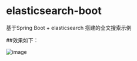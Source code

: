 # elasticsearch-boot

基于Spring Boot + elasticsearch 搭建的全文搜索示例

##效果如下：

![image](https://github.com/lufengc/elasticsearch-boot/blob/master/screenshots/a.jpeg)
